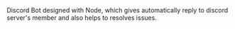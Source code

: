 Discord Bot designed with Node, which gives automatically reply to discord server's member and also helps to resolves issues.
